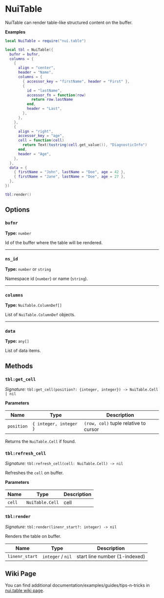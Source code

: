 # NuiTable

NuiTable can render table-like structured content on the buffer.

**Examples**

```lua
local NuiTable = require("nui.table")

local tbl = NuiTable({
  bufnr = bufnr,
  columns = {
    {
      align = "center",
      header = "Name",
      columns = {
        { accessor_key = "firstName", header = "First" },
        {
          id = "lastName",
          accessor_fn = function(row)
            return row.lastName
          end,
          header = "Last",
        },
      },
    },
    {
      align = "right",
      accessor_key = "age",
      cell = function(cell)
        return Text(tostring(cell.get_value()), "DiagnosticInfo")
      end,
      header = "Age",
    },
  },
  data = {
    { firstName = "John", lastName = "Doe", age = 42 },
    { firstName = "Jane", lastName = "Doe", age = 27 },
  },
})

tbl:render()
```

## Options

### `bufnr`

**Type:** `number`

Id of the buffer where the table will be rendered.

---

### `ns_id`

**Type:** `number` or `string`

Namespace id (`number`) or name (`string`).

---

### `columns`

**Type:** `NuiTable.ColumnDef[]`

List of `NuiTable.ColumnDef` objects.

---

### `data`

**Type:** `any[]`

List of data items.

## Methods

### `tbl:get_cell`

_Signature:_ `tbl:get_cell(position?: {integer, integer}) -> NuiTable.Cell | nil`

**Parameters**

| Name       | Type                   | Description                           |
| ---------- | ---------------------- | ------------------------------------- |
| `position` | `{ integer, integer }` | `(row, col)` tuple relative to cursor |

Returns the `NuiTable.Cell` if found.

### `tbl:refresh_cell`

_Signature:_ `tbl:refresh_cell(cell: NuiTable.Cell) -> nil`

Refreshes the `cell` on buffer.

**Parameters**

| Name   | Type            | Description |
| ------ | --------------- | ----------- |
| `cell` | `NuiTable.Cell` | cell        |

### `tbl:render`

_Signature:_ `tbl:render(linenr_start?: integer) -> nil`

Renders the table on buffer.

| Name           | Type              | Description                   |
| -------------- | ----------------- | ----------------------------- |
| `linenr_start` | `integer` / `nil` | start line number (1-indexed) |

## Wiki Page

You can find additional documentation/examples/guides/tips-n-tricks in [nui.table wiki page](https://github.com/MunifTanjim/nui.nvim/wiki/nui.table).
